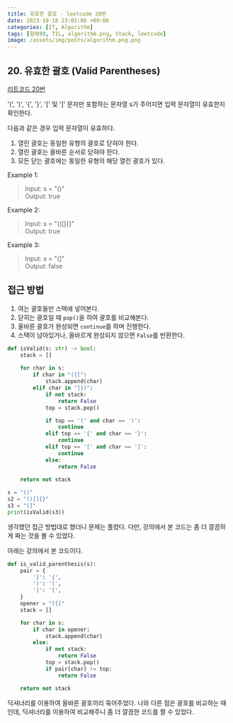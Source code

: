 ```yaml
---
title: 유효한 괄호 - leetcode 20번
date: 2023-10-18 23:01:00 +09:00
categories: [IT, Algorithm]
tags: [항해99, TIL, algorithm.png, Stack, leetcode]
image: /assets/img/posts/algorithm.png.png
---
```


## 20. 유효한 괄호 (Valid Parentheses)
[리트코드 20번](https://leetcode.com/problems/valid-parentheses/)

'(', ')', '{', '}', '[' 및 ']' 문자만 포함하는 문자열 s가 주어지면 입력 문자열이 유효한지 확인한다.     
    
다음과 같은 경우 입력 문자열이 유효하다. 
1. 열린 괄호는 동일한 유형의 괄호로 닫혀야 한다. 
2. 열린 괄호는 올바른 순서로 닫혀야 한다. 
3. 모든 닫는 괄호에는 동일한 유형의 해당 열린 괄호가 있다.

Example 1:
> Input: s = "()"    
> Output: true

Example 2:
> Input: s = "()[]{}"    
> Output: true

Example 3:
> Input: s = "(]"    
> Output: false


## 접근 방법

1. 여는 괄호들만 스택에 넣어본다.
2. 닫히는 괄호일 때  `pop()`을 하여 괄호를 비교해본다.
3. 올바른 괄호가 완성되면 `continue`를 하며 진행한다.
4. 스택이 남아있거나, 올바르게 완성되지 않으면 `False`를 반환한다.

```python
def isValid(s: str) -> bool:
    stack = []
    
    for char in s:
        if char in "({[":
            stack.append(char)
        elif char in "]})":
            if not stack:
                return False
            top = stack.pop()

            if top == '(' and char == ')':
                continue
            elif top == '{' and char == '}':
                continue
            elif top == '[' and char == ']':
                continue
            else:
                return False
        
    return not stack

s = "()"
s2 = "()[]{}"
s3 = "(]"
print(isValid(s3))
```

생각했던 접근 방법대로 했더니 문제는 풀렸다. 다만, 강의에서 본 코드는 좀 더 깔끔하게 짜는 것을 볼 수 있었다.    
    
아래는 강의에서 본 코드이다.

```python
def is_valid_parenthesis(s):
    pair = {
        '}': '{',
        ')': '(',
        ']': '[',
    }
    opener = "({["
    stack = []

    for char in s:
        if char in opener:
            stack.append(char)
        else:
            if not stack:
                return False
            top = stack.pop()
            if pair[char] != top:
                return False

    return not stack
```

딕셔너리를 이용하여 올바른 괄호끼리 묶어주었다. 나와 다른 점은 괄호를 비교하는 때 인데, 딕셔너리를 이용하여 비교해주니 좀 더 깔끔한 코드를 짤 수 있었다.